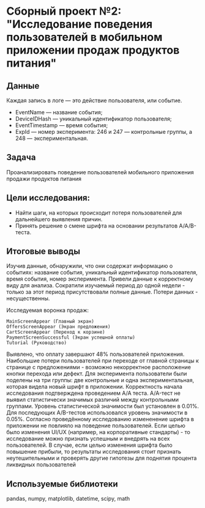 # **Сборный проект №2: "Исследование поведения пользователей в мобильном приложении продаж продуктов питания"**  
## **Данные**  

Каждая запись в логе — это действие пользователя, или событие. 
  - EventName — название события;
  - DeviceIDHash — уникальный идентификатор пользователя;
  - EventTimestamp — время события;
  - ExpId — номер эксперимента: 246 и 247 — контрольные группы, а 248 — экспериментальная.  

## Задача  
Проанализировать поведение пользователей мобильного приложения продажи продуктов питания

## Цели исследования:
  - Найти шаги, на которых происходит потеря пользователей для дальнейшего выявления причин.
  - Принять решение о смене шрифта на основании результатов A/A/B-теста.


## **Итоговые выводы** 
Изучив данные, обнаружили, что они содержат информацию о событиях: название события, уникальный идентификатор пользователя, время события, номер эксперимента. Привели данные к корректному виду для анализа.
Сократили изучаемый период до одной недели - только за этот период присутствовали полные данные. Потери данных - несущественны.

Исследуемая воронка продаж:

    MainScreenAppear (Главный экран)
    OffersScreenAppear (Экран предложения)
    CartScreenAppear (Переход к корзине)
    PaymentScreenSuccessful (Экран успешной оплаты)
    Tutorial (Руководство)
Выявлено, что оплату завершают 48% пользователей приложения.
Наибольшие потери пользователей при переходе от главной страницы к странице с предложениями - возможно некорректное расположение кнопки перехода или дефект.
Для эксперимента пользователи были поделены на три группы: две контрольные и одна экспериментальная, которая видела новый шрифт в приложении.
Корректность начала исследования подтверждена проведением А/А теста.
A/A-тест не выявил статистически значимых различий между контрольными группами. Уровень статистической значимости был установлен в 0.01%. Для последующих A/B-тестов     использовался уровень значимости в 0.05%.
Согласно проведённому исследованию измененение шрифта в приложении не повлияло на поведение пользователей.
Если целью было изменения UI/UX (например, на корпоративные стандарты) - то исследование можно признать успешным и внедрять на всех пользователей.
В случае, если целью изменения шрифта было повышение прибыли, то результаты исследования стоит признать неутешительными и проверять другие гипотезы для поднятия процента ликвидных пользователей


## **Используемые библиотеки**  

pandas, numpy, matplotlib, datetime, scipy, math
